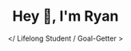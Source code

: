 <h1 align="center">Hey 👋, I'm Ryan</h1>

<div align="center" innerhtml="test">
&lt;/ Lifelong Student / Goal-Getter &gt;
</div>
